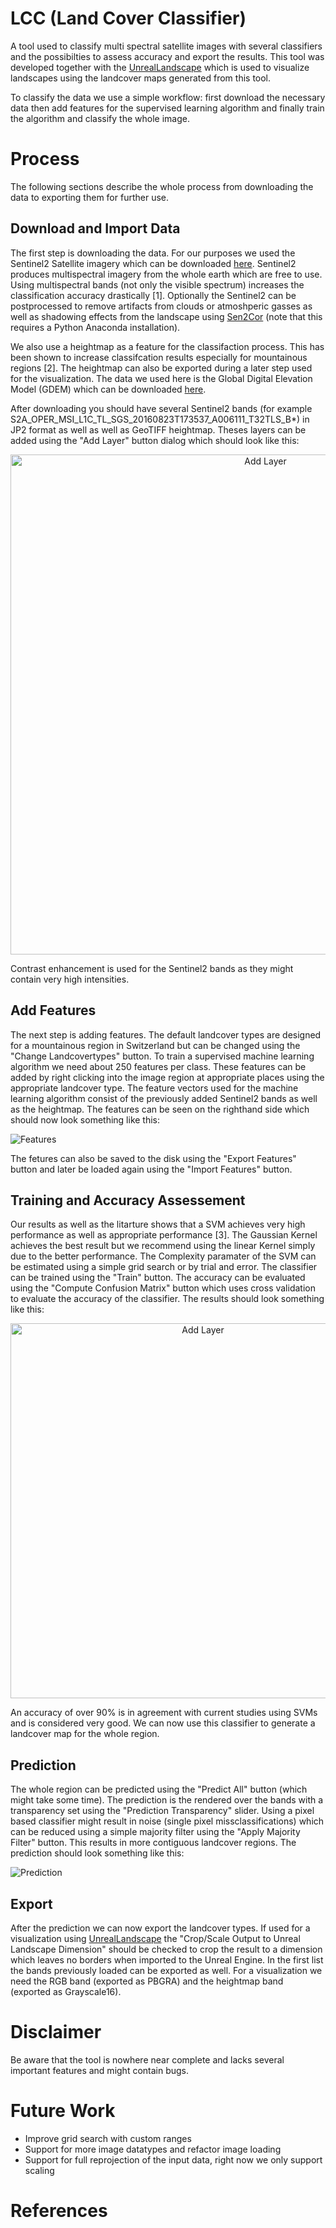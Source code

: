 # LCC (Land Cover Classifier)

A tool used to classify multi spectral satellite images with several classifiers and the possibilties to assess accuracy and export the results. This tool was developed together with the [UnrealLandscape](https://github.com/bneukom/UnrealLandscape) which is used to visualize landscapes using the landcover maps generated from this tool.

To classify the data we use a simple workflow: first download the necessary data then add features for the supervised learning algorithm and finally train the algorithm and classify the whole image.

# Process
The following sections describe the whole process from downloading the data to exporting them for further use.

## Download and Import Data
The first step is downloading the data. For our purposes we used the Sentinel2 Satellite imagery which can be downloaded [here](https://scihub.copernicus.eu/dhus/#/home). Sentinel2 produces multispectral imagery from the whole earth which are free to use. Using multispectral bands (not only the visible spectrum) increases the classification accuracy drastically [1]. Optionally the Sentinel2 can be postprocessed to remove artifacts from clouds or atmoshperic gasses as well as shadowing effects from the landscape using [Sen2Cor](http://step.esa.int/main/third-party-plugins-2/sen2cor/) (note that this requires a Python Anaconda installation).

We also use a heightmap as a feature for the classifaction process. This has been shown to increase classifcation results especially for mountainous regions [2]. The heightmap can also be exported during a later step used for the visualization. The data we used here is the Global Digital Elevation Model (GDEM) which can be downloaded [here](https://gdex.cr.usgs.gov/gdex/).

After downloading you should have several Sentinel2 bands (for example S2A_OPER_MSI_L1C_TL_SGS_20160823T173537_A006111_T32TLS_B\*) in JP2 format as well as well as GeoTIFF heightmap. Theses layers can be added using the "Add Layer" button dialog which should look like this:

<p align="center">
   <img src="http://i.imgur.com/ubxfuBx.png" alt="Add Layer" width="800"/>
</p>


Contrast enhancement is used for the Sentinel2 bands as they might contain very high intensities.

## Add Features
The next step is adding features. The default landcover types are designed for a mountainous region in Switzerland but can be changed using the "Change Landcovertypes" button. To train a supervised machine learning algorithm we need about 250 features per class. These features can be added by right clicking into the image region at appropriate places using the appropriate landcover type. The feature vectors used for the machine learning algorithm consist of the previously added Sentinel2 bands as well as the heightmap. The features can be seen on the righthand side which should now look something like this:

![Features](http://i.imgur.com/nayFTu0.jpg)

The fetures can also be saved to the disk using the "Export Features" button and later be loaded again using the "Import Features" button.

## Training and Accuracy Assessement
Our results as well as the litarture shows that a SVM achieves very high performance as well as appropriate performance [3]. The Gaussian Kernel achieves the best result but we recommend using the linear Kernel simply due to the better performance. The Complexity paramater of the SVM can be estimated using a simple grid search or by trial and error. The classifier can be trained using the "Train" button. The accuracy can be evaluated using the "Compute Confusion Matrix" button which uses cross validation to evaluate the accuracy of the classifier. The results should look something like this:

<p align="center">
   <img src="http://i.imgur.com/ykkyFXL.png" alt="Add Layer" width="600"/>
</p>

An accuracy of over 90% is in agreement with current studies using SVMs and is considered very good. We can now use this classifier to generate a landcover map for the whole region.

## Prediction
The whole region can be predicted using the "Predict All" button (which might take some time). The prediction is the rendered over the bands with a transparency set using the "Prediction Transparency" slider. Using a pixel based classifier might result in noise (single pixel missclassifications) which can be reduced using a simple majority filter using the "Apply Majority Filter" button. This results in more contiguous landcover regions. The prediction should look something like this:

![Prediction](http://i.imgur.com/LmP6kgy.jpg)

## Export
After the prediction we can now export the landcover types. If used for a visualization using [UnrealLandscape](https://github.com/bneukom/UnrealLandscape) the "Crop/Scale Output to Unreal Landscape Dimension" should be checked to crop the result to a dimension which leaves no borders when imported to the Unreal Engine. In the first list the bands previously loaded can be exported as well. For a visualization we need the RGB band (exported as PBGRA) and the heightmap band (exported as Grayscale16).

# Disclaimer
Be aware that the tool is nowhere near complete and lacks several important features and might contain bugs.

# Future Work
* Improve grid search with custom ranges
* Support for more image datatypes and refactor image loading
* Support for full reprojection of the input data, right now we only support scaling

# References
